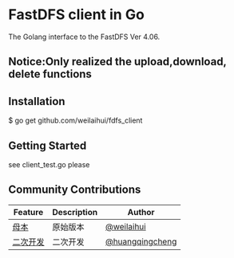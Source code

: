 # FastDFS client in Go
The Golang interface to the FastDFS Ver 4.06.

## Notice:Only realized the upload,download, delete functions

## Installation
$ go get github.com/weilaihui/fdfs_client

## Getting Started
see client_test.go please 

## Community Contributions

Feature     |   Description     |   Author
----------  |   ------------        |   --------
[母本](https://github.com/weilaihui/fdfs_client)    |   原始版本    |   [@weilaihui](https://github.com/weilaihui)
[二次开发](https://github.com/huangqingcheng/go-fastdfs)    |   二次开发    |   [@huangqingcheng](https://github.com/huangqingcheng)


